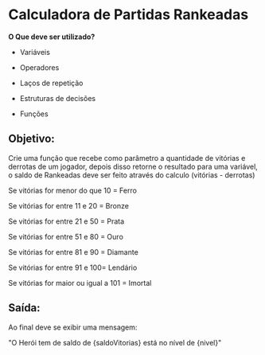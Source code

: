 # Calculadora de Partidas Rankeadas
 
**O Que deve ser utilizado?**

- Variáveis

- Operadores

- Laços de repetição

- Estruturas de decisões

- Funções

## Objetivo:

Crie uma função que recebe como parâmetro a quantidade de vitórias e derrotas de um jogador,
depois disso retorne o resultado para uma variável, o saldo de Rankeadas deve ser feito através do calculo (vitórias - derrotas)

Se vitórias for menor do que 10 = Ferro

Se vitórias for entre 11 e 20 = Bronze

Se vitórias for entre 21 e 50 = Prata

Se vitórias for entre 51 e 80 = Ouro

Se vitórias for entre 81 e 90 = Diamante

Se vitórias for entre 91 e 100= Lendário

Se vitórias for maior ou igual a 101 = Imortal

## Saída:
Ao final deve se exibir uma mensagem:

"O Herói tem de saldo de {saldoVitorias} está no nível de {nivel}"
 
